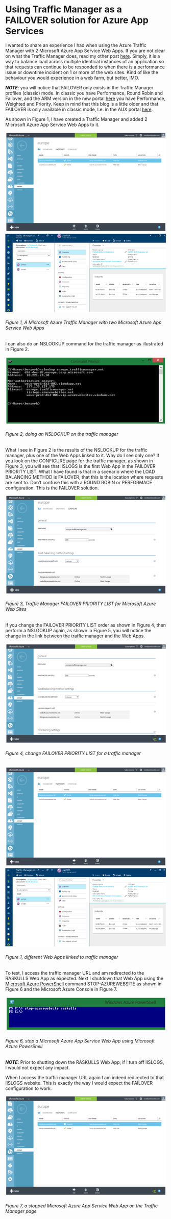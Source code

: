 # Using Traffic Manager as a FAILOVER solution for Azure App Services

I wanted to share an experience I had when using the Azure Traffic Manager with 2 Microsoft Azure App Service Web Apps.  If you are not clear on what the Traffic Manager does, read my other post [here][LINK1].  Simply, it is a way to balance load across multiple identical instances of an application so that requests can continue to be responded to when there is a performance issue or downtime incident on 1 or more of the web sites.  Kind of like the behaviour you would experience in a web farm, but better, IMO.

***NOTE***:  you will notice that FAILOVER only exists in the Traffic Manager profiles (classic) mode.  In classic you have Performance, Round Robin and Failover, and the ARM version in the new portal [here][LINK2] you have Performance, Weighted and Priority.  Keep in mind that this blog is a little older and that FAILOVER is only available in classic mode, I.e. in the AUX portal [here][LINK3].

As shown in Figure 1, I have created a Traffic Manager and added 2 Microsoft Azure App Service Web Apps to it.

![A Microsoft Azure Traffic Manager with two Microsoft Azure App Service Web Apps][FIGURE1]
###### Figure 1, A Microsoft Azure Traffic Manager with two Microsoft Azure App Service Web Apps

I can also do an NSLOOKUP command for the traffic manager as illustrated in Figure 2.

![doing an NSLOOKUP on the traffic manager][FIGURE2]
###### Figure 2, doing an NSLOOKUP on the traffic manager

What I see in Figure 2 is the results of the NSLOOKUP for the traffic manager, plus one of the Web Apps linked to it.  Why do I see only one?  If you look on the CONFIGURE page for the traffic manager, as shown in Figure 3, you will see that IISLOGS is the first Web App in the FAILOVER PRIORITY LIST.  What I have found is that in a scenario where the LOAD BALANCING METHOD is FAILOVER, that this is the location where requests are sent to.  Don’t confuse this with a ROUND ROBIN or PERFORMACE configuration.  This is the FAILOVER solution.

![Traffic Manager FAILOVER PRIORITY LIST for Microsoft Azure Web Sites][FIGURE3]
###### Figure 3, Traffic Manager FAILOVER PRIORITY LIST for Microsoft Azure Web Sites

If you change the FAILOVER PRIORITY LIST order as shown in Figure 4, then perform a NSLOOKUP again, as shown in Figure 5, you will notice the change in the link between the traffic manager and the Web Apps.

![change FAILOVER PRIORITY LIST for a traffic manager][FIGURE4]
###### Figure 4, change FAILOVER PRIORITY LIST for a traffic manager

![different Web Apps linked to traffic manager][FIGURE1]
###### Figure 1, different Web Apps linked to traffic manager

To test, I access the traffic manager URL and am redirected to the RASKULLS Web App as expected.  Next I shutdown that Web App using the [Microsoft Azure PowerShell][LINK4] command STOP-AZUREWEBSITE as shown in Figure 6 and the Microsoft Azure Console in Figure 7.

![stop a Microsoft Azure App Service Web App using Microsoft Azure PowerShell][FIGURE6]
###### Figure 6, stop a Microsoft Azure App Service Web App using Microsoft Azure PowerShell

***NOTE***: Prior to shutting down the RASKULLS Web App, if I turn off IISLOGS, I would not expect any impact.

When I access the traffic manager URL again I am indeed redirected to that IISLOGS website.  This is exactly the way I would expect the FAILOVER configuration to work.

![a stopped Microsoft Azure App Service Web App on the Traffic Manager page][FIGURE7]
###### Figure 7, a stopped Microsoft Azure App Service Web App on the Traffic Manager page

[FIGURE1]: ../images/2014/msdn-0406.png "Figure 1, A Microsoft Azure Traffic Manager with two Microsoft Azure App Service Web Apps"
[FIGURE2]: ../images/2014/msdn-0407.png "Figure 2, doing an NSLOOKUP on the traffic manager"
[FIGURE3]: ../images/2014/msdn-0408.png "Figure 3, Traffic Manager FAILOVER PRIORITY LIST for Microsoft Azure Web Sites"
[FIGURE4]: ../images/2014/msdn-0409.png "Figure 4, change FAILOVER PRIORITY LIST for a traffic manager"
[FIGURE5]: ../images/2014/msdn-0410.png "Figure 5, different Web Apps linked to traffic manager"
[FIGURE6]: ../images/2014/msdn-0411.png "Figure 6, stop a Microsoft Azure App Service Web App using Microsoft Azure PowerShell"
[FIGURE7]: ../images/2014/msdn-0412.png "Figure 7, a stopped Microsoft Azure App Service Web App on the Traffic Manager page"

[LINK1]: 2014-06-using-traffic-manager-with-microsoft-azure-web-site.md
[LINK2]: https://portal.azure.com/
[LINK3]: https://manage.windowsazure.com/
[LINK4]: http://azure.microsoft.com/en-us/documentation/articles/install-configure-powershell/

